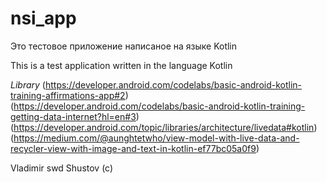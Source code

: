 # nsi_app

Это тестовое приложение написаное на языке Kotlin

This is a test application written in the language Kotlin

*Library*
(https://developer.android.com/codelabs/basic-android-kotlin-training-affirmations-app#2)
(https://developer.android.com/codelabs/basic-android-kotlin-training-getting-data-internet?hl=en#3)
(https://developer.android.com/topic/libraries/architecture/livedata#kotlin)
(https://medium.com/@aunghtetwho/view-model-with-live-data-and-recycler-view-with-image-and-text-in-kotlin-ef77bc05a0f9)

Vladimir swd Shustov (c)
